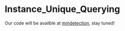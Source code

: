 # Instance_Unique_Querying

Our code will be availble at [mmdetection](https://github.com/open-mmlab/mmdetection), stay tuned!

